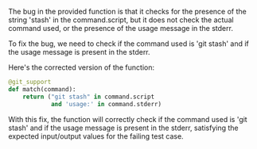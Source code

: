 The bug in the provided function is that it checks for the presence of the string 'stash' in the command.script, but it does not check the actual command used, or the presence of the usage message in the stderr.

To fix the bug, we need to check if the command used is 'git stash' and if the usage message is present in the stderr. 

Here's the corrected version of the function:

```python
@git_support
def match(command):
    return ("git stash" in command.script
            and 'usage:' in command.stderr)
```

With this fix, the function will correctly check if the command used is 'git stash' and if the usage message is present in the stderr, satisfying the expected input/output values for the failing test case.